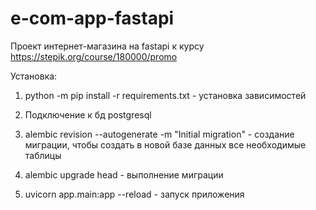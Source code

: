 # e-com-app-fastapi

Проект интернет-магазина на fastapi к курсу https://stepik.org/course/180000/promo

Установка:

1) python -m pip install -r requirements.txt - установка зависимостей

2) Подключение к бд postgresql

3) alembic revision --autogenerate -m "Initial migration" - создание миграции, чтобы создать в новой базе данных все необходимые таблицы

4) alembic upgrade head - выполнение миграции

5) uvicorn app.main:app --reload - запуск приложения
